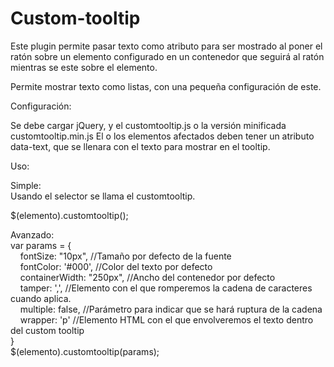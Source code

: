 Custom-tooltip
==============

Este plugin permite pasar texto como atributo para ser mostrado al poner el ratón sobre un elemento configurado en un contenedor que seguirá al ratón mientras se este sobre el elemento. 

Permite mostrar texto como listas, con una pequeña configuración de este.

Configuración:

Se debe cargar jQuery, y el customtooltip.js o la versión minificada customtooltip.min.js
El o los elementos afectados deben tener un atributo data-text, que se llenara con el texto para mostrar en el tooltip.

Uso:

Simple:<br>
Usando el selector se llama el customtooltip.

$(elemento).customtooltip(); 

Avanzado:<br>
var params = {<br>
          &nbsp;&nbsp;&nbsp;&nbsp;fontSize: "10px", //Tamaño por defecto de la fuente<br>
          &nbsp;&nbsp;&nbsp;&nbsp;fontColor: '#000',  //Color del texto por defecto<br>
          &nbsp;&nbsp;&nbsp;&nbsp;containerWidth: "250px",  //Ancho del contenedor por defecto<br>
          &nbsp;&nbsp;&nbsp;&nbsp;tamper: ',',  //Elemento con el que romperemos la cadena de caracteres cuando aplica.<br>
          &nbsp;&nbsp;&nbsp;&nbsp;multiple:  false,  //Parámetro para indicar que se hará ruptura de la cadena<br>
          &nbsp;&nbsp;&nbsp;&nbsp;wrapper: 'p'  //Elemento HTML con el que envolveremos el texto dentro del custom tooltip<br>
          }<br>
$(elemento).customtooltip(params);
